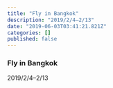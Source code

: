 ```yaml
---
title: "Fly in Bangkok"
description: "2019/2/4–2/13"
date: "2019-06-03T03:41:21.821Z"
categories: []
published: false
---
```


  

### Fly in Bangkok

  

2019/2/4–2/13
